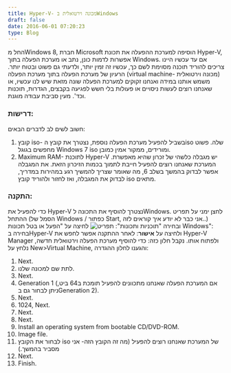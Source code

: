 ```yaml
---
title: Hyper-V- מכונה וירטואלית בWindows
draft: false
date: 2016-06-01 07:20:23
type: Blog
---
```

החל מWindows 8, חברת Microsoft הוסיפה למערכת ההפעלה את תכונת Hyper-V,
אפשרות לדמות כונן, נתב או מערכת הפעלה בתוך Windows. אם עד עכשיו היינו
צריכים להוריד תוכנה מסוימת לשם כך, עכשיו זה זמין יותר, ולדעתי גם פשוט
ובטוח יותר. הרעיון של מערכת הפעלה בתוך מערכת הפעלה (virtual machine-
מכונה וירטואלית) משמש אותנו במידה ואנחנו זקוקים למערכת הפעלה שונה מזאת
שיש לנו עכשיו, או שאנחנו רוצים לעשות ניסויים או פעולות בלי חשש לפגיעה
בקבצים, הגדרות, תוכנות וכד'. מעין סביבת עבודה מוגנת.

### דרישות:

חשוב לשים לב לדברים הבאים:

1.  קובץ iso- בשביל להפעיל מערכת הפעלה נוספת, נצטרך את קובץ הiso שלה.
    פשוט מחפשים בגוגל Windows 7 iso ומורידים, ממקור אמין כמובן.
2.  Maximum RAM- לתוכנת Hyper-V יש מגבלה כלשהי של זכרון שהיא מאפשרת.
    המערכת שאנחנו רוצים להפעיל חייבת לתמוך בכמות הזיכרון הזאת. את
    המגבלה אפשר לבדוק בהמשך בשלב 6, מה שאומר שצריך להמשיך רגע במהירות
    במדריך, לבדוק את המגבלה, ואז לחזור ולהוריד קובץ iso מתאים.

### התקנה:

כדי להפעיל את Hyper-V נצטרך להוסיף את התכונה לWindows. לחצן ימני על
תפריט ההתחל (הסמל של Windows / כפתור Start, אני כבר לא יודע איך
קוראים לזה..) ובחירה "תוכניות ותכונות":
![תפריט](https://baruchiro.files.wordpress.com/2016/05/d7aad7a4d7a8d799d798.png)
לחיצה על "הפעל או בטל תכונות Windows": בחירה בHyper-V ולחיצה
על **אישור**: לאחר ההתקנה אפשר לחפש את Hyper-V Manager ולפתוח
אותו. נקבל חלון כזה: כדי להוסיף מערכת הפעלה וירטואלית חדשה, נלחץ על
New\>Virtual Machine, והגענו לחלון ההגדרה:

1.  Next.
2.  לתת שם למכונה שלנו.
3.  Next.
4.  Generation 1 (אם המערכת הפעלה שאנחנו מתכוונים להפעיל תומכת ב64 ביט,
    ניתן לבחור גם בGeneration 2).
5.  Next.
6.  1024, Next.
7.  Next.
8.  Next.
9.  Install an operating system from bootable CD/DVD-ROM.
10. Image file.
11. לבחור את הקובץ iso של המערכת שאנחנו רוצים להפעיל (מה זה הקובץ הזה-
    אני מסביר בהמשך.)
12. Next.
13. Finish.
